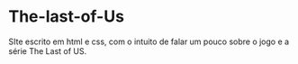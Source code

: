# The-last-of-Us
SIte escrito em html e css, com o intuito de falar um pouco sobre o jogo e a série The Last of US.
